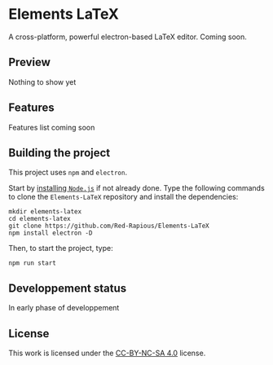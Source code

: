 # Elements LaTeX
A cross-platform, powerful electron-based LaTeX editor.
Coming soon.

## Preview
Nothing to show yet

## Features
Features list coming soon

## Building the project
This project uses `npm` and `electron`.

Start by [installing `Node.js`](https://nodejs.org/en/download/) if not already done. Type the following commands to clone the `Elements-LaTeX` repository and install the dependencies:

```
mkdir elements-latex
cd elements-latex
git clone https://github.com/Red-Rapious/Elements-LaTeX
npm install electron -D
```

Then, to start the project, type:

```
npm run start
```

## Developpement status
In early phase of developpement

## License
This work is licensed under the [CC-BY-NC-SA 4.0](https://creativecommons.org/licenses/by-nc-sa/4.0/) license.